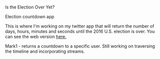 Is the Election Over Yet?

Election countdown app

This is where I'm working on my twitter app that will return the number of days, hours, minutes and seconds until the 2016 U.S. election is over. You can see the web version [here.](www.istheelectionoveryet.com)

Mark1 - returns a countdown to a specific user. Still working on traversing the timeline and incorporating streams.
